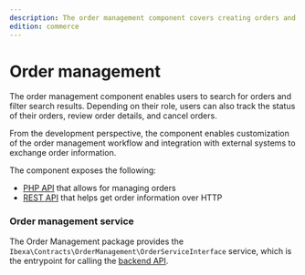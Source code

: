```yaml
---
description: The order management component covers creating orders and managing their lifecycle.
edition: commerce
---
```


# Order management

The order management component enables users to search for orders and filter search results. 
Depending on their role, users can also track the status of their orders, review order details, and cancel orders.

From the development perspective, the component enables customization of the order management workflow and integration with external systems to exchange order information.

The component exposes the following:

- [PHP API](order_management_api.md) that allows for managing orders
- [REST API](../../api/rest_api/rest_api_reference/rest_api_reference.html#orders) that helps get order information over HTTP

### Order management service 

The Order Management package provides the `Ibexa\Contracts\OrderManagement\OrderServiceInterface` service, 
which is the entrypoint for calling the [backend API](order_management_api.md).
